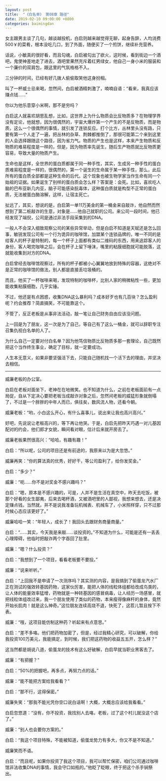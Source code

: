 ```yaml
---
layout: post
title:  "《白名单》 第08章 路径"
date: 2019-02-10 09:00:00 +0800
categories: baimingdan
---
```

女主跟男主谈了几句，越谈越投机，白启则越来越觉得无聊，起身告辞，人均消费500￥的菜肴，根本没吃几口，到了外面，随便买了一个煎饼，继续补充营养。

话说，小敏真的很好看，而且勾魂，白启被勾出了欲火，这时候，看到街边一个酒吧，鬼使神差地走了进去，酒吧里果然充斥着红男绿女，他自己一身小米的服装和一个廉价的双肩包，跟这里的气氛格格不入。

三分钟的时间，已经有好几拨人偷偷取笑他这身扮相。

叫了一杯威士忌来喝，忽然间，白启被酒精刺激了，喃喃自语：“看来，我真应该赚点钱……”

你以为他乐意穿小米啊，那不是穷吗？

白启这人就喜欢胡思乱想，比如，这世界上为什么物质会比反物质多？在物理学界没有定论，他就想，因为很偶然的，宇宙大爆炸第一个产生的不是反物质，而是物质，这么一个很偶然的事情，就引发了连锁反应。打个比方，丛林里头没有路，只要有第一个人走了一遍，把丛林的杂草、荆棘都推倒了，那很可能第二个来到这里的人会选择跟随这个路径，因为省力气。物质的产生也是这样，本来产生物质和反物质的难易程度是一样的，但是，因为物质率先诞生，随后生产物质就比反物质更容易，导致大量的物质产生。

生命也是这样，全世界的蛋白质都属于同一种手性，其实，生成另一种手性的蛋白质难易程度是一样的，很偶然的，第一个诞生的生命属于某一种手性，那么，此后所有的蛋白质全部都是这种生命的后代。这个现象也被生物学家当作生命有同一个始祖的证据。如果诞生了别样的蛋白质会怎么样？答案是：会死。比如，喜欢吃人脑的巴布亚新几内亚，脑子可能感染朊毒体，这种蛋白质就是构型不正常的蛋白质，无法被蛋白酶溶解，这样，让宿主死亡。

扯远了，其实，想说的是，白启第一单11万美金的第一桶金来自敲诈，他自然而然想到了第二桩敲诈的生意，对象是……他自己就职的公司。来公司一段时间，他已经发现了端倪，公司是通过非法手段采集到的DNA。

一般人不会深入细致观察公司的某些异常举动，但是白启不知道是天赋还是怎么回事，敏锐发现公司有一个行为诡异的咖啡馆，加盟某个连锁品牌的，唯一不同的是给客人的杯子是特制的，每一个杯子上面都有类似二维码的东西，用来追踪客人的身份，客人喝完咖啡之后，会在杯子上留下唾沫，嘴里的粘膜细胞就可能脱落，这就能收集到对方的DNA。

白启曾经去咖啡馆观察过，所有的杯子都被小心翼翼地放到特殊的容器，这绝对不是正常的咖啡馆的做法，别人都是直接丢垃圾桶的。

而且，他买了一杯咖啡来喝，发现特制的咖啡杯，比别人家的稍微粘性一些，更加能收集粘膜细胞，几乎实锤。

不过，他还是有点困惑，收集DNA这么暴利吗？成本好歹也有几百块？怎么盈利呢？约会推荐？简直搞笑，不可能靠这个。

不管了，反正老板是从事非法活动，敲一笔让自己财务自由应该没问题。

上一回是为了朋友，这一次是为了自己，等自己有了这么一桶金，就可以辞职专注召集仇视白名单的人了。

为什么自己一定要对付白名单？因为他笃信物质比反物质多那一套理论，自己既然把这个当作终生事业，确定了目标，就一定要成功。

人生本无意义，如果非要坚强活下去，只能自己随机找一个活下去的理由，并坚决去相信。

***

威廉老板的办公室。

白启在老板对面坐下，老神在在地微笑。也不知道为什么，之前在老板面前有一点局促，自从下定决心要把老板当成敲诈对象之后，忽然间老板的威猛形象就倒塌了，不过是一个胖胖的中年人而已，俱往矣，数风流人物，还看今朝。

威廉老板：“哟，小白这么开心，有什么喜事儿，说出来让我也高兴高兴。”

好吧，先说说让老板高兴的，等下再让他哭。于是，白启先把昨天巧遇一对儿基因配对的约会，他们郎才女貌，瞬间看对眼，估计后来就开房去了。

威廉老板果然很高兴：“哈哈，有趣有趣！”

白启：“所以呢，公司的项目还是有前途的，我原来以为是大忽悠。”

威廉再笑：“你的算法真的优秀，好好干，等公司盈利了，给你发奖金。”

白启：“多少？”

威廉：“呃……你不是对奖金不感兴趣吗？”

白启：“嗯，原本是不感兴趣的，可是，人并不是生活在真空中，昨天去吃饭，被那个好看的女生鄙夷，后来去喝杯酒，又被酒吧里的人鄙视，我想来想去，还是决定赚点钱。当然就，并不是说我准备玩机械表、机械车了，小米照样穿，只不过那时候心态应该更好了。”

威廉哈哈一笑：“年轻人，成长了！我回头去跟财务商量商量。”

白启：“……其实，今天我是来敲……谈投资的。”不知道为什么，可能是还有一丢丢心理障碍，他临时把敲诈两个字吞回了肚里。

威廉：“嗯？什么投资？”

白启：“我想到了一个项目，看看老板要不要投。”

威廉：“说来听听。”

白启：“上回我不是申请了一次测序吗？其实测的内容，是我搞到了偷蛋龙汽水厂正在测试的强效转基因药物，这家伙厉害，能把人体的线粒体组都给改成鸟类的，让人体的能量效率猛增，药物就是一种转基因的感冒病毒，让人经历一场感冒，就把线粒体组改过来，我一个朋友使用了类似的药物，本来瘦得像麻杆的身体，竟然开始长肌肉！就是这么神奇。”这位朋友连续高烧不退，快死了，这茬儿暂且按下不表。

威廉：“哦，这项目能仿制这种药？听起来有点意思。”

白启：“差不多咯。他们把药物加密了，但是，经过我精心研究，可以破解，你给我投资100万美元，我能搞定，到时候，我们把这药物的收益五五开，怎么样？”

这当然都是胡说八道，偷蛋龙的技术有这么好破解，白启早就当职业黑客去了。

威廉：“有把握？”

白启：“50%的把握吧，再多点，再努力点的话。”

威廉：“能不能把方案给我看看？”

白启：“那不行，这得保密。”

威廉失笑：“那我不能光凭你空口说白话啊！大概，大概总应该给我看看。”

白启忽悠道：“没有，你不投资，我找别人去咯，老板，过了这个村儿就没这个店了。”

威廉：“别人也会要你方案的。”

白启：“我这个项目特殊，不能被知道，偷蛋龙势力有多大，你又不是不知道。”

威廉笑而不语。

白启：“而且呢，如果你投资了我这个项目，我可以帮忙保密，咱们公司通过咖啡馆非法收集DNA的事情，我会守口如瓶的。”他眨了眨眼，终于把这个杀手锏祭出。
